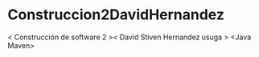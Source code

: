 # Construccion2DavidHernandez
&lt; Construcción de software 2 >&lt; David Stiven Hernandez usuga > &lt;Java Maven>
